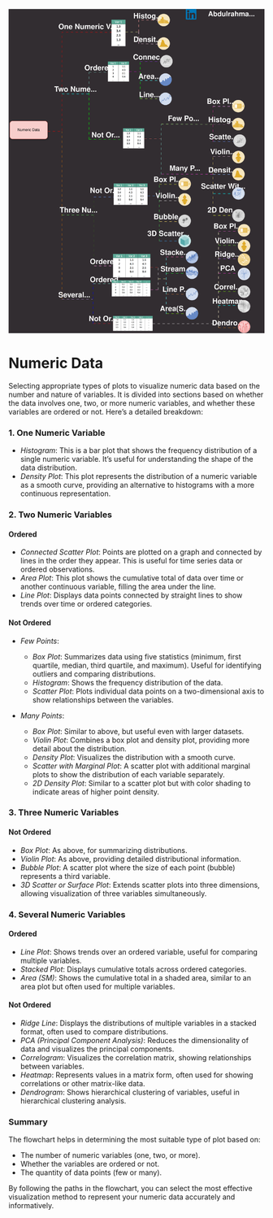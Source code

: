 ![SVG](https://github.com/abdosoltan349/Numeric-Data/blob/main/digram.svg)
# Numeric Data
Selecting appropriate types of plots to visualize numeric data based on the number and nature of variables. It is divided into sections based on whether the data involves one, two, or more numeric variables, and whether these variables are ordered or not. Here’s a detailed breakdown:


### 1. One Numeric Variable
- *Histogram*: This is a bar plot that shows the frequency distribution of a single numeric variable. It’s useful for understanding the shape of the data distribution.
- *Density Plot*: This plot represents the distribution of a numeric variable as a smooth curve, providing an alternative to histograms with a more continuous representation.

### 2. Two Numeric Variables
#### Ordered
- *Connected Scatter Plot*: Points are plotted on a graph and connected by lines in the order they appear. This is useful for time series data or ordered observations.
- *Area Plot*: This plot shows the cumulative total of data over time or another continuous variable, filling the area under the line.
- *Line Plot*: Displays data points connected by straight lines to show trends over time or ordered categories.

#### Not Ordered
- *Few Points*:
  - *Box Plot*: Summarizes data using five statistics (minimum, first quartile, median, third quartile, and maximum). Useful for identifying outliers and comparing distributions.
  - *Histogram*: Shows the frequency distribution of the data.
  - *Scatter Plot*: Plots individual data points on a two-dimensional axis to show relationships between the variables.

- *Many Points*:
  - *Box Plot*: Similar to above, but useful even with larger datasets.
  - *Violin Plot*: Combines a box plot and density plot, providing more detail about the distribution.
  - *Density Plot*: Visualizes the distribution with a smooth curve.
  - *Scatter with Marginal Plot*: A scatter plot with additional marginal plots to show the distribution of each variable separately.
  - *2D Density Plot*: Similar to a scatter plot but with color shading to indicate areas of higher point density.

### 3. Three Numeric Variables
#### Not Ordered
- *Box Plot*: As above, for summarizing distributions.
- *Violin Plot*: As above, providing detailed distributional information.
- *Bubble Plot*: A scatter plot where the size of each point (bubble) represents a third variable.
- *3D Scatter or Surface Plot*: Extends scatter plots into three dimensions, allowing visualization of three variables simultaneously.

### 4. Several Numeric Variables
#### Ordered
- *Line Plot*: Shows trends over an ordered variable, useful for comparing multiple variables.
- *Stacked Plot*: Displays cumulative totals across ordered categories.
- *Area (SM)*: Shows the cumulative total in a shaded area, similar to an area plot but often used for multiple variables.

#### Not Ordered
- *Ridge Line*: Displays the distributions of multiple variables in a stacked format, often used to compare distributions.
- *PCA (Principal Component Analysis)*: Reduces the dimensionality of data and visualizes the principal components.
- *Correlogram*: Visualizes the correlation matrix, showing relationships between variables.
- *Heatmap*: Represents values in a matrix form, often used for showing correlations or other matrix-like data.
- *Dendrogram*: Shows hierarchical clustering of variables, useful in hierarchical clustering analysis.

### Summary
The flowchart helps in determining the most suitable type of plot based on:
- The number of numeric variables (one, two, or more).
- Whether the variables are ordered or not.
- The quantity of data points (few or many).

By following the paths in the flowchart, you can select the most effective visualization method to represent your numeric data accurately and informatively.
